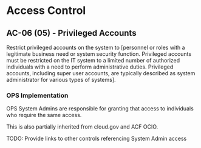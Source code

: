 # Access Control
## AC-06 (05) - Privileged Accounts

Restrict privileged accounts on the system to [personnel or roles with a legitimate business need or system security function. Privileged accounts must be restricted on the IT system to a limited number of authorized individuals with a need to perform administrative duties. Privileged accounts, including super user accounts, are typically described as system administrator for various types of systems].

### OPS Implementation

OPS System Admins are responsible for granting that access to individuals who require the same access.

This is also partially inherited from cloud.gov and ACF OCIO.

TODO: Provide links to other controls referencing System Admin access
